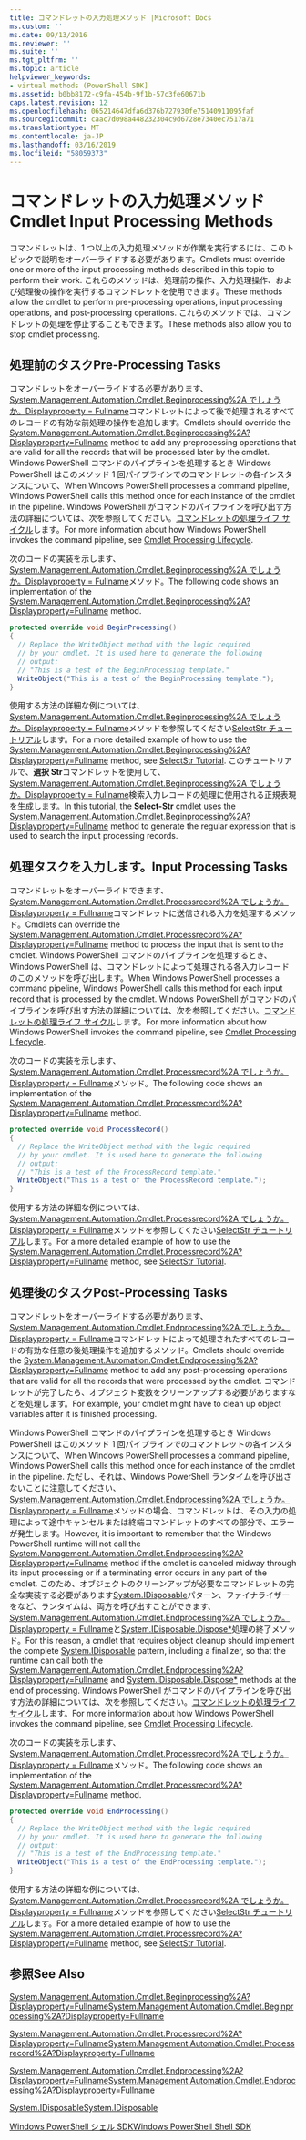 ```yaml
---
title: コマンドレットの入力処理メソッド |Microsoft Docs
ms.custom: ''
ms.date: 09/13/2016
ms.reviewer: ''
ms.suite: ''
ms.tgt_pltfrm: ''
ms.topic: article
helpviewer_keywords:
- virtual methods (PowerShell SDK]
ms.assetid: b0bb8172-c9fa-454b-9f1b-57c3fe60671b
caps.latest.revision: 12
ms.openlocfilehash: 065214647dfa6d376b727930fe75140911095faf
ms.sourcegitcommit: caac7d098a448232304c9d6728e7340ec7517a71
ms.translationtype: MT
ms.contentlocale: ja-JP
ms.lasthandoff: 03/16/2019
ms.locfileid: "58059373"
---
```

# <a name="cmdlet-input-processing-methods"></a><span data-ttu-id="9e5a6-102">コマンドレットの入力処理メソッド</span><span class="sxs-lookup"><span data-stu-id="9e5a6-102">Cmdlet Input Processing Methods</span></span>

<span data-ttu-id="9e5a6-103">コマンドレットは、1 つ以上の入力処理メソッドが作業を実行するには、このトピックで説明をオーバーライドする必要があります。</span><span class="sxs-lookup"><span data-stu-id="9e5a6-103">Cmdlets must override one or more of the input processing methods described in this topic to perform their work.</span></span> <span data-ttu-id="9e5a6-104">これらのメソッドは、処理前の操作、入力処理操作、および処理後の操作を実行するコマンドレットを使用できます。</span><span class="sxs-lookup"><span data-stu-id="9e5a6-104">These methods allow the cmdlet to perform pre-processing operations, input processing operations, and post-processing operations.</span></span> <span data-ttu-id="9e5a6-105">これらのメソッドでは、コマンドレットの処理を停止することもできます。</span><span class="sxs-lookup"><span data-stu-id="9e5a6-105">These methods also allow you to stop cmdlet processing.</span></span>

## <a name="pre-processing-tasks"></a><span data-ttu-id="9e5a6-106">処理前のタスク</span><span class="sxs-lookup"><span data-stu-id="9e5a6-106">Pre-Processing Tasks</span></span>

<span data-ttu-id="9e5a6-107">コマンドレットをオーバーライドする必要があります、 [System.Management.Automation.Cmdlet.Beginprocessing%2A でしょうか。Displayproperty = Fullname](/dotnet/api/system.management.automation.cmdlet.beginprocessing?view=powershellsdk-1.1.0)コマンドレットによって後で処理されるすべてのレコードの有効な前処理の操作を追加します。</span><span class="sxs-lookup"><span data-stu-id="9e5a6-107">Cmdlets should override the [System.Management.Automation.Cmdlet.Beginprocessing%2A?Displayproperty=Fullname](/dotnet/api/system.management.automation.cmdlet.beginprocessing?view=powershellsdk-1.1.0) method to add any preprocessing operations that are valid for all the records that will be processed later by the cmdlet.</span></span> <span data-ttu-id="9e5a6-108">Windows PowerShell コマンドのパイプラインを処理するとき Windows PowerShell はこのメソッド 1 回パイプラインでのコマンドレットの各インスタンスについて、</span><span class="sxs-lookup"><span data-stu-id="9e5a6-108">When Windows PowerShell processes a command pipeline, Windows PowerShell calls this method once for each instance of the cmdlet in the pipeline.</span></span> <span data-ttu-id="9e5a6-109">Windows PowerShell がコマンドのパイプラインを呼び出す方法の詳細については、次を参照してください。[コマンドレットの処理ライフ サイクル](https://msdn.microsoft.com/en-us/3202f55c-314d-4ac3-ad78-4c7ca72253c5)します。</span><span class="sxs-lookup"><span data-stu-id="9e5a6-109">For more information about how Windows PowerShell invokes the command pipeline, see [Cmdlet Processing Lifecycle](https://msdn.microsoft.com/en-us/3202f55c-314d-4ac3-ad78-4c7ca72253c5).</span></span>

<span data-ttu-id="9e5a6-110">次のコードの実装を示します、 [System.Management.Automation.Cmdlet.Beginprocessing%2A でしょうか。Displayproperty = Fullname](/dotnet/api/system.management.automation.cmdlet.beginprocessing?view=powershellsdk-1.1.0)メソッド。</span><span class="sxs-lookup"><span data-stu-id="9e5a6-110">The following code shows an implementation of the [System.Management.Automation.Cmdlet.Beginprocessing%2A?Displayproperty=Fullname](/dotnet/api/system.management.automation.cmdlet.beginprocessing?view=powershellsdk-1.1.0) method.</span></span>

```csharp
protected override void BeginProcessing()
{
  // Replace the WriteObject method with the logic required
  // by your cmdlet. It is used here to generate the following
  // output:
  // "This is a test of the BeginProcessing template."
  WriteObject("This is a test of the BeginProcessing template.");
}
```

<span data-ttu-id="9e5a6-111">使用する方法の詳細な例については、 [System.Management.Automation.Cmdlet.Beginprocessing%2A でしょうか。Displayproperty = Fullname](/dotnet/api/system.management.automation.cmdlet.beginprocessing?view=powershellsdk-1.1.0)メソッドを参照してください[SelectStr チュートリアル](./selectstr-tutorial.md)します。</span><span class="sxs-lookup"><span data-stu-id="9e5a6-111">For a more detailed example of how to use the [System.Management.Automation.Cmdlet.Beginprocessing%2A?Displayproperty=Fullname](/dotnet/api/system.management.automation.cmdlet.beginprocessing?view=powershellsdk-1.1.0) method, see [SelectStr Tutorial](./selectstr-tutorial.md).</span></span> <span data-ttu-id="9e5a6-112">このチュートリアルで、**選択 Str**コマンドレットを使用して、 [System.Management.Automation.Cmdlet.Beginprocessing%2A でしょうか。Displayproperty = Fullname](/dotnet/api/system.management.automation.cmdlet.beginprocessing?view=powershellsdk-1.1.0)検索入力レコードの処理に使用される正規表現を生成します。</span><span class="sxs-lookup"><span data-stu-id="9e5a6-112">In this tutorial, the **Select-Str** cmdlet uses the [System.Management.Automation.Cmdlet.Beginprocessing%2A?Displayproperty=Fullname](/dotnet/api/system.management.automation.cmdlet.beginprocessing?view=powershellsdk-1.1.0) method to generate the regular expression that is used to search the input processing records.</span></span>

## <a name="input-processing-tasks"></a><span data-ttu-id="9e5a6-113">処理タスクを入力します。</span><span class="sxs-lookup"><span data-stu-id="9e5a6-113">Input Processing Tasks</span></span>

<span data-ttu-id="9e5a6-114">コマンドレットをオーバーライドできます、 [System.Management.Automation.Cmdlet.Processrecord%2A でしょうか。Displayproperty = Fullname](/dotnet/api/system.management.automation.cmdlet.processrecord?view=powershellsdk-1.1.0)コマンドレットに送信される入力を処理するメソッド。</span><span class="sxs-lookup"><span data-stu-id="9e5a6-114">Cmdlets can override the [System.Management.Automation.Cmdlet.Processrecord%2A?Displayproperty=Fullname](/dotnet/api/system.management.automation.cmdlet.processrecord?view=powershellsdk-1.1.0) method to process the input that is sent to the cmdlet.</span></span> <span data-ttu-id="9e5a6-115">Windows PowerShell コマンドのパイプラインを処理するとき、Windows PowerShell は、コマンドレットによって処理される各入力レコードのこのメソッドを呼び出します。</span><span class="sxs-lookup"><span data-stu-id="9e5a6-115">When Windows PowerShell processes a command pipeline, Windows PowerShell calls this method for each input record that is processed by the cmdlet.</span></span> <span data-ttu-id="9e5a6-116">Windows PowerShell がコマンドのパイプラインを呼び出す方法の詳細については、次を参照してください。[コマンドレットの処理ライフ サイクル](https://msdn.microsoft.com/en-us/3202f55c-314d-4ac3-ad78-4c7ca72253c5)します。</span><span class="sxs-lookup"><span data-stu-id="9e5a6-116">For more information about how Windows PowerShell invokes the command pipeline, see [Cmdlet Processing Lifecycle](https://msdn.microsoft.com/en-us/3202f55c-314d-4ac3-ad78-4c7ca72253c5).</span></span>

<span data-ttu-id="9e5a6-117">次のコードの実装を示します、 [System.Management.Automation.Cmdlet.Processrecord%2A でしょうか。Displayproperty = Fullname](/dotnet/api/system.management.automation.cmdlet.processrecord?view=powershellsdk-1.1.0)メソッド。</span><span class="sxs-lookup"><span data-stu-id="9e5a6-117">The following code shows an implementation of the [System.Management.Automation.Cmdlet.Processrecord%2A?Displayproperty=Fullname](/dotnet/api/system.management.automation.cmdlet.processrecord?view=powershellsdk-1.1.0) method.</span></span>

```csharp
protected override void ProcessRecord()
{
  // Replace the WriteObject method with the logic required
  // by your cmdlet. It is used here to generate the following
  // output:
  // "This is a test of the ProcessRecord template."
  WriteObject("This is a test of the ProcessRecord template.");
}
```

<span data-ttu-id="9e5a6-118">使用する方法の詳細な例については、 [System.Management.Automation.Cmdlet.Processrecord%2A でしょうか。Displayproperty = Fullname](/dotnet/api/system.management.automation.cmdlet.processrecord?view=powershellsdk-1.1.0)メソッドを参照してください[SelectStr チュートリアル](./selectstr-tutorial.md)します。</span><span class="sxs-lookup"><span data-stu-id="9e5a6-118">For a more detailed example of how to use the [System.Management.Automation.Cmdlet.Processrecord%2A?Displayproperty=Fullname](/dotnet/api/system.management.automation.cmdlet.processrecord?view=powershellsdk-1.1.0) method, see [SelectStr Tutorial](./selectstr-tutorial.md).</span></span>

## <a name="post-processing-tasks"></a><span data-ttu-id="9e5a6-119">処理後のタスク</span><span class="sxs-lookup"><span data-stu-id="9e5a6-119">Post-Processing Tasks</span></span>

<span data-ttu-id="9e5a6-120">コマンドレットをオーバーライドする必要があります、 [System.Management.Automation.Cmdlet.Endprocessing%2A でしょうか。Displayproperty = Fullname](/dotnet/api/system.management.automation.cmdlet.endprocessing?view=powershellsdk-1.1.0)コマンドレットによって処理されたすべてのレコードの有効な任意の後処理操作を追加するメソッド。</span><span class="sxs-lookup"><span data-stu-id="9e5a6-120">Cmdlets should override the [System.Management.Automation.Cmdlet.Endprocessing%2A?Displayproperty=Fullname](/dotnet/api/system.management.automation.cmdlet.endprocessing?view=powershellsdk-1.1.0) method to add any post-processing operations that are valid for all the records that were processed by the cmdlet.</span></span> <span data-ttu-id="9e5a6-121">コマンドレットが完了したら、オブジェクト変数をクリーンアップする必要がありますなどを処理します。</span><span class="sxs-lookup"><span data-stu-id="9e5a6-121">For example, your cmdlet might have to clean up object variables after it is finished processing.</span></span>

<span data-ttu-id="9e5a6-122">Windows PowerShell コマンドのパイプラインを処理するとき Windows PowerShell はこのメソッド 1 回パイプラインでのコマンドレットの各インスタンスについて、</span><span class="sxs-lookup"><span data-stu-id="9e5a6-122">When Windows PowerShell processes a command pipeline, Windows PowerShell calls this method once for each instance of the cmdlet in the pipeline.</span></span> <span data-ttu-id="9e5a6-123">ただし、それは、Windows PowerShell ランタイムを呼び出さないことに注意してください、 [System.Management.Automation.Cmdlet.Endprocessing%2A でしょうか。Displayproperty = Fullname](/dotnet/api/system.management.automation.cmdlet.endprocessing?view=powershellsdk-1.1.0)メソッドの場合、コマンドレットは、その入力の処理によって途中キャンセルまたは終端コマンドレットのすべての部分で、エラーが発生します。</span><span class="sxs-lookup"><span data-stu-id="9e5a6-123">However, it is important to remember that the Windows PowerShell runtime will not call the [System.Management.Automation.Cmdlet.Endprocessing%2A?Displayproperty=Fullname](/dotnet/api/system.management.automation.cmdlet.endprocessing?view=powershellsdk-1.1.0) method if the cmdlet is canceled midway through its input processing or if a terminating error occurs in any part of the cmdlet.</span></span> <span data-ttu-id="9e5a6-124">このため、オブジェクトのクリーンアップが必要なコマンドレットの完全な実装する必要があります[System.IDisposable](/dotnet/api/System.IDisposable)パターン、ファイナライザーをなど、ランタイムは、両方を呼び出すことができます、 [System.Management.Automation.Cmdlet.Endprocessing%2A でしょうか。Displayproperty = Fullname](/dotnet/api/system.management.automation.cmdlet.endprocessing?view=powershellsdk-1.1.0)と[System.IDisposable.Dispose\*](/dotnet/api/System.IDisposable.Dispose)処理の終了メソッド。</span><span class="sxs-lookup"><span data-stu-id="9e5a6-124">For this reason, a cmdlet that requires object cleanup should implement the complete [System.IDisposable](/dotnet/api/System.IDisposable) pattern, including a finalizer, so that the runtime can call both the [System.Management.Automation.Cmdlet.Endprocessing%2A?Displayproperty=Fullname](/dotnet/api/system.management.automation.cmdlet.endprocessing?view=powershellsdk-1.1.0) and [System.IDisposable.Dispose\*](/dotnet/api/System.IDisposable.Dispose) methods at the end of processing.</span></span> <span data-ttu-id="9e5a6-125">Windows PowerShell がコマンドのパイプラインを呼び出す方法の詳細については、次を参照してください。[コマンドレットの処理ライフ サイクル](https://msdn.microsoft.com/en-us/3202f55c-314d-4ac3-ad78-4c7ca72253c5)します。</span><span class="sxs-lookup"><span data-stu-id="9e5a6-125">For more information about how Windows PowerShell invokes the command pipeline, see [Cmdlet Processing Lifecycle](https://msdn.microsoft.com/en-us/3202f55c-314d-4ac3-ad78-4c7ca72253c5).</span></span>

<span data-ttu-id="9e5a6-126">次のコードの実装を示します、 [System.Management.Automation.Cmdlet.Processrecord%2A でしょうか。Displayproperty = Fullname](/dotnet/api/system.management.automation.cmdlet.processrecord?view=powershellsdk-1.1.0)メソッド。</span><span class="sxs-lookup"><span data-stu-id="9e5a6-126">The following code shows an implementation of the [System.Management.Automation.Cmdlet.Processrecord%2A?Displayproperty=Fullname](/dotnet/api/system.management.automation.cmdlet.processrecord?view=powershellsdk-1.1.0) method.</span></span>

```csharp
protected override void EndProcessing()
{
  // Replace the WriteObject method with the logic required
  // by your cmdlet. It is used here to generate the following
  // output:
  // "This is a test of the EndProcessing template."
  WriteObject("This is a test of the EndProcessing template.");
}
```

<span data-ttu-id="9e5a6-127">使用する方法の詳細な例については、 [System.Management.Automation.Cmdlet.Processrecord%2A でしょうか。Displayproperty = Fullname](/dotnet/api/system.management.automation.cmdlet.processrecord?view=powershellsdk-1.1.0)メソッドを参照してください[SelectStr チュートリアル](./selectstr-tutorial.md)します。</span><span class="sxs-lookup"><span data-stu-id="9e5a6-127">For a more detailed example of how to use the [System.Management.Automation.Cmdlet.Processrecord%2A?Displayproperty=Fullname](/dotnet/api/system.management.automation.cmdlet.processrecord?view=powershellsdk-1.1.0) method, see [SelectStr Tutorial](./selectstr-tutorial.md).</span></span>

## <a name="see-also"></a><span data-ttu-id="9e5a6-128">参照</span><span class="sxs-lookup"><span data-stu-id="9e5a6-128">See Also</span></span>

[<span data-ttu-id="9e5a6-129">System.Management.Automation.Cmdlet.Beginprocessing%2A?Displayproperty=Fullname</span><span class="sxs-lookup"><span data-stu-id="9e5a6-129">System.Management.Automation.Cmdlet.Beginprocessing%2A?Displayproperty=Fullname</span></span>](/dotnet/api/system.management.automation.cmdlet.beginprocessing?view=powershellsdk-1.1.0)

[<span data-ttu-id="9e5a6-130">System.Management.Automation.Cmdlet.Processrecord%2A?Displayproperty=Fullname</span><span class="sxs-lookup"><span data-stu-id="9e5a6-130">System.Management.Automation.Cmdlet.Processrecord%2A?Displayproperty=Fullname</span></span>](/dotnet/api/system.management.automation.cmdlet.processrecord?view=powershellsdk-1.1.0)

[<span data-ttu-id="9e5a6-131">System.Management.Automation.Cmdlet.Endprocessing%2A?Displayproperty=Fullname</span><span class="sxs-lookup"><span data-stu-id="9e5a6-131">System.Management.Automation.Cmdlet.Endprocessing%2A?Displayproperty=Fullname</span></span>](/dotnet/api/system.management.automation.cmdlet.endprocessing?view=powershellsdk-1.1.0)

[<span data-ttu-id="9e5a6-132">System.IDisposable</span><span class="sxs-lookup"><span data-stu-id="9e5a6-132">System.IDisposable</span></span>](/dotnet/api/System.IDisposable)

[<span data-ttu-id="9e5a6-133">Windows PowerShell シェル SDK</span><span class="sxs-lookup"><span data-stu-id="9e5a6-133">Windows PowerShell Shell SDK</span></span>](../windows-powershell-reference.md)

